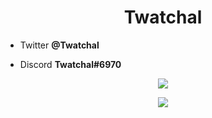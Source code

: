 <h1 align="center">Twatchal</h1>

- Twitter **@Twatchal**

- Discord **Twatchal#6970**

<p align="center"><img align="center" src="https://github-readme-stats.vercel.app/api/top-langs/?username=Twatchal&dlayout=compact&theme=dark_dimmed"></p>
                         
<p align="center"><img align="center" src="https://github-readme-stats.vercel.app/api?username=Twatchal&show_icons=true&theme=dark_dimmed"></p>
